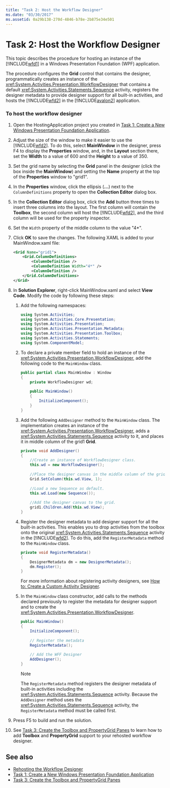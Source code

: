 ```yaml
---
title: "Task 2: Host the Workflow Designer"
ms.date: "03/30/2017"
ms.assetid: 0a29b138-270d-4846-b78e-2b875e34e501
---
```

# Task 2: Host the Workflow Designer
This topic describes the procedure for hosting an instance of the [!INCLUDE[wfd1](../../../includes/wfd1-md.md)] in a Windows Presentation Foundation (WPF) application.  
  
 The procedure configures the **Grid** control that contains the designer, programmatically creates an instance of the <xref:System.Activities.Presentation.WorkflowDesigner> that contains a default <xref:System.Activities.Statements.Sequence> activity, registers the designer metadata to provide designer support for all built-in activities, and hosts the [!INCLUDE[wfd2](../../../includes/wfd2-md.md)] in the [!INCLUDE[avalon2](../../../includes/avalon2-md.md)] application.  
  
### To host the workflow designer  
  
1.  Open the HostingApplication project you created in [Task 1: Create a New Windows Presentation Foundation Application](../../../docs/framework/windows-workflow-foundation/task-1-create-a-new-wpf-app.md).  
  
2.  Adjust the size of the window to make it easier to use the [!INCLUDE[wfd2](../../../includes/wfd2-md.md)]. To do this, select **MainWindow** in the designer, press F4 to display the **Properties** window, and, in the **Layout** section there, set the **Width** to a value of 600 and the **Height** to a value of 350.  
  
3.  Set the grid name by selecting the **Grid** panel in the designer (click the box inside the **MainWindow**) and setting the **Name** property at the top of the **Properties** window to "grid1".  
  
4.  In the **Properties** window, click the ellipsis (**…**) next to the `ColumnDefinitions` property to open the **Collection Editor** dialog box.  
  
5.  In the **Collection Editor** dialog box, click the **Add** button three times to insert three columns into the layout. The first column will contain the **Toolbox**, the second column will host the [!INCLUDE[wfd2](../../../includes/wfd2-md.md)], and the third column will be used for the property inspector.  
  
6.  Set the `Width` property of the middle column to the value "4*".  
  
7.  Click **OK** to save the changes. The following XAML is added to your MainWindow.xaml file:  
  
    ```xml  
    <Grid Name="grid1">  
        <Grid.ColumnDefinitions>  
            <ColumnDefinition />  
            <ColumnDefinition Width="4*" />  
            <ColumnDefinition />  
        </Grid.ColumnDefinitions>  
    </Grid>  
    ```  
  
8.  In **Solution Explorer**, right-click MainWindow.xaml and select **View Code**. Modify the code by following these steps:  
  
    1.  Add the following namespaces:  
  
        ```csharp  
        using System.Activities;  
        using System.Activities.Core.Presentation;  
        using System.Activities.Presentation;  
        using System.Activities.Presentation.Metadata;  
        using System.Activities.Presentation.Toolbox;  
        using System.Activities.Statements;  
        using System.ComponentModel;  
        ```  
  
    2.  To declare a private member field to hold an instance of the <xref:System.Activities.Presentation.WorkflowDesigner>, add the following code to the `MainWindow` class.  
  
        ```csharp  
        public partial class MainWindow : Window  
        {  
            private WorkflowDesigner wd;  
  
            public MainWindow()  
            {  
                InitializeComponent();  
            }  
        }  
        ```  
  
    3.  Add the following `AddDesigner` method to the `MainWindow` class. The implementation creates an instance of the <xref:System.Activities.Presentation.WorkflowDesigner>, adds a <xref:System.Activities.Statements.Sequence> activity to it, and places it in middle column of the grid1 **Grid**.  
  
        ```csharp  
        private void AddDesigner()  
        {  
            //Create an instance of WorkflowDesigner class.  
            this.wd = new WorkflowDesigner();  
  
            //Place the designer canvas in the middle column of the grid.  
            Grid.SetColumn(this.wd.View, 1);  
  
            //Load a new Sequence as default.  
            this.wd.Load(new Sequence());  
  
            //Add the designer canvas to the grid.  
            grid1.Children.Add(this.wd.View);  
        }  
        ```  
  
    4.  Register the designer metadata to add designer support for all the  built-in activities. This enables you to drop activities from the toolbox onto the original <xref:System.Activities.Statements.Sequence> activity in the [!INCLUDE[wfd2](../../../includes/wfd2-md.md)]. To do this, add the `RegisterMetadata` method to the `MainWindow` class.  
  
        ```csharp  
        private void RegisterMetadata()  
        {               
            DesignerMetadata dm = new DesignerMetadata();  
            dm.Register();  
        }  
        ```  
  
         For more information about registering activity designers, see [How to: Create a Custom Activity Designer](../../../docs/framework/windows-workflow-foundation/how-to-create-a-custom-activity-designer.md).  
  
    5.  In the `MainWindow` class constructor, add calls to the methods declared previously to register the metadata for designer support and to create the <xref:System.Activities.Presentation.WorkflowDesigner>.  
  
        ```csharp  
        public MainWindow()  
        {  
            InitializeComponent();  
  
            // Register the metadata  
            RegisterMetadata();  
  
            // Add the WFF Designer  
            AddDesigner();  
        }  
        ```  
  
        > [!NOTE]
        >  The `RegisterMetadata` method registers the designer metadata of built-in activities including the <xref:System.Activities.Statements.Sequence> activity. Because the `AddDesigner` method uses the <xref:System.Activities.Statements.Sequence> activity, the `RegisterMetadata` method must be called first.  
  
9. Press F5 to build and run the solution.  
  
10. See [Task 3: Create the Toolbox and PropertyGrid Panes](../../../docs/framework/windows-workflow-foundation/task-3-create-the-toolbox-and-propertygrid-panes.md) to learn how to add **Toolbox** and **PropertyGrid** support to your rehosted workflow designer.  
  
## See also
- [Rehosting the Workflow Designer](../../../docs/framework/windows-workflow-foundation/rehosting-the-workflow-designer.md)
- [Task 1: Create a New Windows Presentation Foundation Application](../../../docs/framework/windows-workflow-foundation/task-1-create-a-new-wpf-app.md)
- [Task 3: Create the Toolbox and PropertyGrid Panes](../../../docs/framework/windows-workflow-foundation/task-3-create-the-toolbox-and-propertygrid-panes.md)
